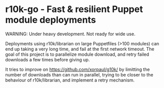# r10k-go - Fast &amp; resilient Puppet module deployments

WARNING: Under heavy development. Not ready for wide use.

Deployments using r10k/librarian on large Puppetfiles (>100 modules) can end up taking a very long time, and fail at the first network timeout. The goal of this project is to parallelize module download, and retry failed downloads a few times before giving up.

It tries to improve on https://github.com/xorpaul/g10k/ by limitting the number of downloads than can run in parallel, trying to be closer to the behaviour of r10k/librarian, and implement a retry mechanism.
